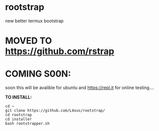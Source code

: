 # rootstrap
new better termux bootstrap

# MOVED TO https://github.com/rstrap

# COMING S00N:

soon this will be avalible for ubuntu and https://repl.it for online testing....



**TO INSTALL:**

```
cd ~
git clone https://github.com/L4xus/rootstrap/
cd rootstrap
cd installer
bash rootstrapper.sh
```
